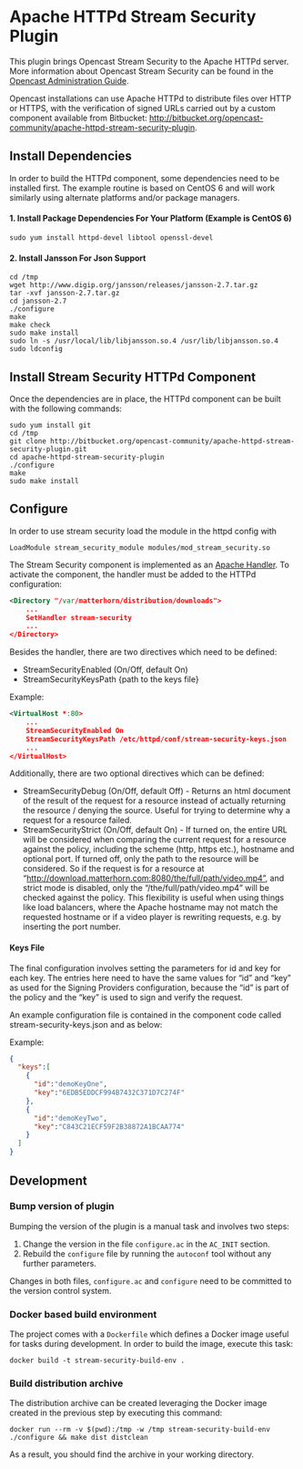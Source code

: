 # Apache HTTPd Stream Security Plugin

This plugin brings Opencast Stream Security to the Apache HTTPd server. More information about Opencast Stream Security can be found in the [Opencast Administration Guide]().

Opencast installations can use Apache HTTPd to distribute files over HTTP or HTTPS, with the verification of signed URLs carried out by a custom component available from Bitbucket: http://bitbucket.org/opencast-community/apache-httpd-stream-security-plugin.

## Install Dependencies
In order to build the HTTPd component, some dependencies need to be installed first. The example routine is based on CentOS 6 and will work similarly using alternate platforms and/or package managers.

#### 1. Install Package Dependencies For Your Platform (Example is CentOS 6)

    sudo yum install httpd-devel libtool openssl-devel

#### 2. Install Jansson For Json Support

    cd /tmp
    wget http://www.digip.org/jansson/releases/jansson-2.7.tar.gz
    tar -xvf jansson-2.7.tar.gz
    cd jansson-2.7
    ./configure
    make
    make check
    sudo make install
    sudo ln -s /usr/local/lib/libjansson.so.4 /usr/lib/libjansson.so.4
    sudo ldconfig

## Install Stream Security HTTPd Component
Once the dependencies are in place, the HTTPd component can be built with the following commands:

    sudo yum install git
    cd /tmp
    git clone http://bitbucket.org/opencast-community/apache-httpd-stream-security-plugin.git
    cd apache-httpd-stream-security-plugin
    ./configure
    make
    sudo make install

## Configure

In order to use stream security load the module in the httpd config with

    LoadModule stream_security_module modules/mod_stream_security.so

The Stream Security component is implemented as an [Apache Handler](https://httpd.apache.org/docs/2.2/handler.html). To activate the component, the handler must be added to the HTTPd configuration:

```xml
<Directory "/var/matterhorn/distribution/downloads">
    ...
    SetHandler stream-security
    ...
</Directory>
```

Besides the handler, there are two directives which need to be defined:
* StreamSecurityEnabled (On/Off, default On)
* StreamSecurityKeysPath {path to the keys file}

Example:

```xml
<VirtualHost *:80>    
    ...
    StreamSecurityEnabled On
    StreamSecurityKeysPath /etc/httpd/conf/stream-security-keys.json
    ...
</VirtualHost>
```

Additionally, there are two optional directives which can be defined:
* StreamSecurityDebug (On/Off, default Off) - Returns an html document of the result of the request for a resource instead of actually returning the resource / denying the source. Useful for trying to determine why a request for a resource failed.
* StreamSecurityStrict (On/Off, default On) - If turned on, the entire URL will be considered when comparing the current request for a resource against the policy, including the scheme (http, https etc.), hostname  and optional port. If turned off, only the path to the resource will be considered. So if the request is for a resource at “http://download.matterhorn.com:8080/the/full/path/video.mp4”, and strict mode is disabled, only the “/the/full/path/video.mp4” will be checked against the policy. This flexibility is useful when using things like load balancers, where the Apache hostname may not match the requested hostname or if a video player is rewriting requests, e.g. by inserting the port number.

#### Keys File
The final configuration involves setting the parameters for id and key for each key. The entries here need to have the same values for “id” and “key” as used for the Signing Providers configuration, because the “id” is part of the policy and the “key” is used to sign and verify the request. 

An example configuration file is contained in the component code called stream-security-keys.json and as below:

Example:

```json
{
  "keys":[
    {
      "id":"demoKeyOne",
      "key":"6EDB5EDDCF994B7432C371D7C274F"
    },
    {
      "id":"demoKeyTwo",
      "key":"C843C21ECF59F2B38872A1BCAA774"
    }
  ]
}
```

## Development

### Bump version of plugin

Bumping the version of the plugin is a manual task and involves two steps:

1. Change the version in the file `configure.ac` in the `AC_INIT` section.
2. Rebuild the `configure` file by running the `autoconf` tool without any further parameters.

Changes in both files, `configure.ac` and `configure` need to be committed to the version control system.


### Docker based build environment

The project comes with a `Dockerfile` which defines a Docker image useful for tasks during development. In order to build the image, execute this task: 

    docker build -t stream-security-build-env .

### Build distribution archive

The distribution archive can be created leveraging the Docker image created in the previous step by executing this command:

    docker run --rm -v $(pwd):/tmp -w /tmp stream-security-build-env ./configure && make dist distclean

As a result, you should find the archive in your working directory.
